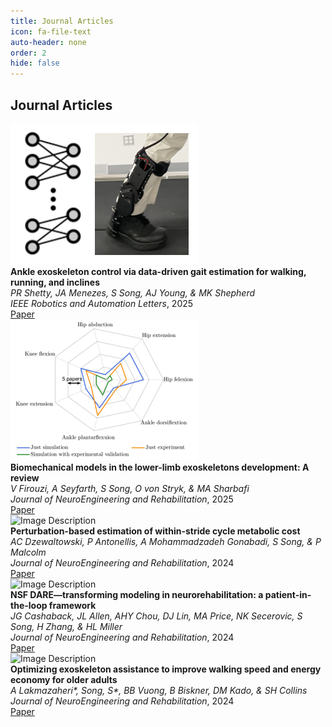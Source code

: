 ```yaml
---
title: Journal Articles
icon: fa-file-text
auto-header: none
order: 2
hide: false
---
```



<div class="publication-header">
  <h2>Journal Articles</h2>
</div>

<div class="publications">

<div class="publication">
  <div class="image">
    <img src="/assets/publications/j_2025_Shetty.png" alt="Image Description">
  </div>
  <div class="info">
    <div><strong>Ankle exoskeleton control via data-driven gait estimation for walking, running, and inclines</strong></div>
    <div><em>PR Shetty, JA Menezes, S Song, AJ Young, & MK Shepherd</em></div>
    <div><i>IEEE Robotics and Automation Letters</i>, 2025</div>
    <div class="links">
      <a href="https://ieeexplore.ieee.org/abstract/document/10966219" target="_blank">Paper</a>
    </div>
  </div>
</div>

<div class="publication">
  <div class="image">
    <img src="/assets/publications/j_2025_Firouzi.png" alt="Image Description">
  </div>
  <div class="info">
    <div><strong>Biomechanical models in the lower-limb exoskeletons development: A review</strong></div>
    <div><em>V Firouzi, A Seyfarth, S Song, O von Stryk, & MA Sharbafi</em></div>
    <div><i>Journal of NeuroEngineering and Rehabilitation</i>, 2025</div>
    <div class="links">
      <a href="https://link.springer.com/article/10.1186/s12984-025-01556-5" target="_blank">Paper</a>
    </div>
  </div>
</div>

<div class="publication">
  <div class="image">
    <img src="/assets/publications/j_2024_Dzewaltowski.png" alt="Image Description">
  </div>
  <div class="info">
    <div><strong>Perturbation-based estimation of within-stride cycle metabolic cost</strong></div>
    <div><em>AC Dzewaltowski, P Antonellis, A Mohammadzadeh Gonabadi, S Song, & P Malcolm</em></div>
    <div><i>Journal of NeuroEngineering and Rehabilitation</i>, 2024</div>
    <div class="links">
      <a href="https://jneuroengrehab.biomedcentral.com/articles/10.1186/s12984-024-01424-8" target="_blank">Paper</a>
    </div>
  </div>
</div>

<div class="publication">
  <div class="image">
    <img src="/assets/publications/j_2024_DARE.png" alt="Image Description">
  </div>
  <div class="info">
    <div><strong>NSF DARE—transforming modeling in neurorehabilitation: a patient-in-the-loop framework</strong></div>
    <div><em>JG Cashaback, JL Allen, AHY Chou, DJ Lin, MA Price, NK Secerovic, S Song, H Zhang, & HL Miller</em></div>
    <div><i>Journal of NeuroEngineering and Rehabilitation</i>, 2024</div>
    <div class="links">
      <a href="https://jneuroengrehab.biomedcentral.com/articles/10.1186/s12984-024-01318-9" target="_blank">Paper</a>
    </div>
  </div>
</div>

<div class="publication">
  <div class="image">
    <img src="/assets/publications/j_2024_hiloElder.png" alt="Image Description">
  </div>
  <div class="info">
    <div><strong>Optimizing exoskeleton assistance to improve walking speed and energy economy for older adults</strong></div>
    <div><em>A Lakmazaheri*, Song, S*, BB Vuong, B Biskner, DM Kado, & SH Collins</em></div>
    <div><i>Journal of NeuroEngineering and Rehabilitation</i>, 2024</div>
    <div class="links">
      <a href="https://jneuroengrehab.biomedcentral.com/articles/10.1186/s12984-023-01287-5" target="_blank">Paper</a>
    </div>
  </div>
</div>

</div>
